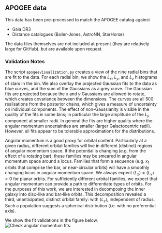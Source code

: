 ## APOGEE data

This data has been pre-processed to match the APOGEE catalog against
 - Gaia DR3
 - Distance catalogues (Bailer-Jones, AstroNN, StarHorse)

The data files themselves are not included at present (they are relatively large for GitHub), but are available upon request.

### Validation Notes

The script `apogeevisualization.py` creates a view of the nine radial bins that are fit to the data.
For each radial bin, we show the $L_x$, $L_y$, and $L_z$ histograms of stars in the bin.
We also overlay the projected Gaussian fits to the data as blue curves, and the sum of the Gaussians as a grey curve.
The Gaussian fits are projected because the $x$ and $y$ Gaussians are allowed to rotate, which creates covariance between the dimensions.
The curves are all 500 realisations from the posterior chains, which gives a measure of uncertainty on individual components.
The effect of non-Gaussianity is visible in the quality of the fits in some bins; in particular the large amplitude of the $L_y$ component at smaller radii.
In general the fits are higher quality where the angular momentum uncertainties are smaller (larger Galactocentric radii).
However, all fits appear to be tolerable approximations for the distributions.

Angular momentum is a good proxy for orbital content. 
Particularly at a given radius, different orbital families will live in different (distinct) regions of angular momentum space.
If the potential is changing (e.g. from the effect of a rotating bar), these families may be smeared in angular momentum space around a locus.
Families that form a sequence (e.g. $x_1$ orbits that comprise the bar, or near-circular orbits) will have a smoothly changing locus in angular momentum space.
We always expect $\langle L_x \rangle = \langle L_y\rangle = 0$ for planar orbits.
For sufficiently different orbital families, we expect that angular momentum can provide a path to differentiate types of orbits. 
For the purposes of this work, we are interested in decomposing the inner galaxy into disc-like and bar-like orbits.
This decomposition revealed a third, unanticipated, distinct orbital family: with $\langle L_z \rangle$, independent of radius.
Such a population suggests a spherical distribution (i.e. with no preferential axis).

We show the fit validations in the figure below.
![Check angular momentum fits.](../../figures/fitcheck.png "Angular Momemtum reconstruction")